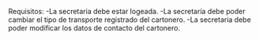 Requisitos:
-La secretaria debe estar logeada.
-La secretaría debe poder cambiar el tipo de transporte registrado del cartonero.
-La secretaria debe poder modificar los datos de contacto del cartonero.

